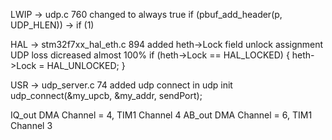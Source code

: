 LWIP -> udp.c 760
    changed to always true
    if (pbuf_add_header(p, UDP_HLEN)) -> if (1)

HAL -> stm32f7xx_hal_eth.c 894
    added heth->Lock field unlock assignment
        UDP loss dicreased almost 100%
    if (heth->Lock == HAL_LOCKED)
    {
        heth->Lock = HAL_UNLOCKED;
    }

USR -> udp_server.c 74
    added udp connect in udp init
    udp_connect(&my_upcb, &my_addr, sendPort);

IQ_out DMA Channel = 4, TIM1 Channel 4
AB_out DMA Channel = 6, TIM1 Channel 3